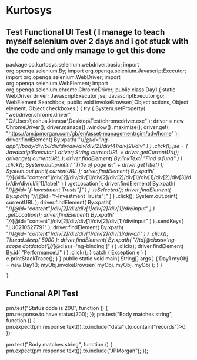 # Kurtosys
Test
Functional UI Test ( I manage to teach myself selenium over 2 days and i got stuck with the code and only manage to get this done 
---
package co.kurtosys.selenium.webdriver.basic;
import org.openqa.selenium.By;
import org.openqa.selenium.JavascriptExecutor;
import org.openqa.selenium.WebDriver;
import org.openqa.selenium.WebElement;
import org.openqa.selenium.chrome.ChromeDriver;
public class Day1 {
	static WebDriver driver;
	JavascriptExecutor jse;
	JavascriptExecutor go;
	WebElement Searchbox;
	public void invokeBrowser( Object actions, Object element, Object checkboxes ) {
		try {
			System.setProperty( "webdriver.chrome.driver", "C:\\Users\\joshua.kinnear\\Desktop\\Test\\chromedriver.exe" );
			driver = new ChromeDriver();
			driver.manage()
				.window()
				.maximize();
			driver.get( "https://am.jpmorgan.com/gb/en/asset-management/gim/adv/home" );
			driver.findElement( By.xpath( "//*[@id=\"ng-app\"]/body/div[5]/div/div/div/div/div[2]/div[4]/div[2]/div" ) )
				.click();
			jse = ( JavascriptExecutor ) driver;
			String currentURL = driver.getCurrentUrl();
			driver.get( currentURL );
			driver.findElement( By.linkText( "Find a fund" ) )
				.click();
			System.out.println( "Title of page is:" + driver.getTitle() );
			System.out.print( currentURL );
			driver.findElement( By.xpath( "//*[@id=\"content\"]/div[2]/div/div[1]/div[2]/div[2]/div[1]/div[1]/div[2]/div[3]/div/div/div/ul/li[1]/label" ) )
				.getLocation();
			driver.findElement( By.xpath( "//*[@id=\"f-Investment Trusts\"]" ) )
				.isSelected();
			driver.findElement( By.xpath( "//*[@id=\"f-Investment Trusts\"]" ) )
				.click();
			System.out.print( currentURL );
			driver.findElement( By.xpath( "//*[@id=\"content\"]/div[2]/div/div[1]/div[2]/div[1]/div/input" ) )
				.getLocation();
			driver.findElement( By.xpath( "//*[@id=\"content\"]/div[2]/div/div[1]/div[2]/div[1]/div/input" ) )
				.sendKeys( "LU0210527791" );
			driver.findElement( By.xpath( "//*[@id=\"content\"]/div[2]/div/div[1]/div[2]/div[1]/div/a/i" ) )
				.click();
			Thread.sleep( 5000 );
			driver.findElement( By.xpath( "//td[@class='ng-scope dotdotdot']//*[@class='ng-binding']" ) )
				.click();
			driver.findElement( By.id( "PerformanceLi" ) )
				.click();
		} catch ( Exception e ) {
			e.printStackTrace();
		}
	}
	public static void main( String[] args ) {
		Day1 myObj = new Day1();
		myObj.invokeBrowser( myObj, myObj, myObj );
	}
}
       
       
	}



Functional API Test
---

pm.test("Status code is 200", function () {
    pm.response.to.have.status(200);
});
pm.test("Body matches string", function () {
    pm.expect(pm.response.text()).to.include("data").to.contain("records")>0;
});

pm.test("Body matches string", function () {
    pm.expect(pm.response.text()).to.include("JPMorgan");
});

